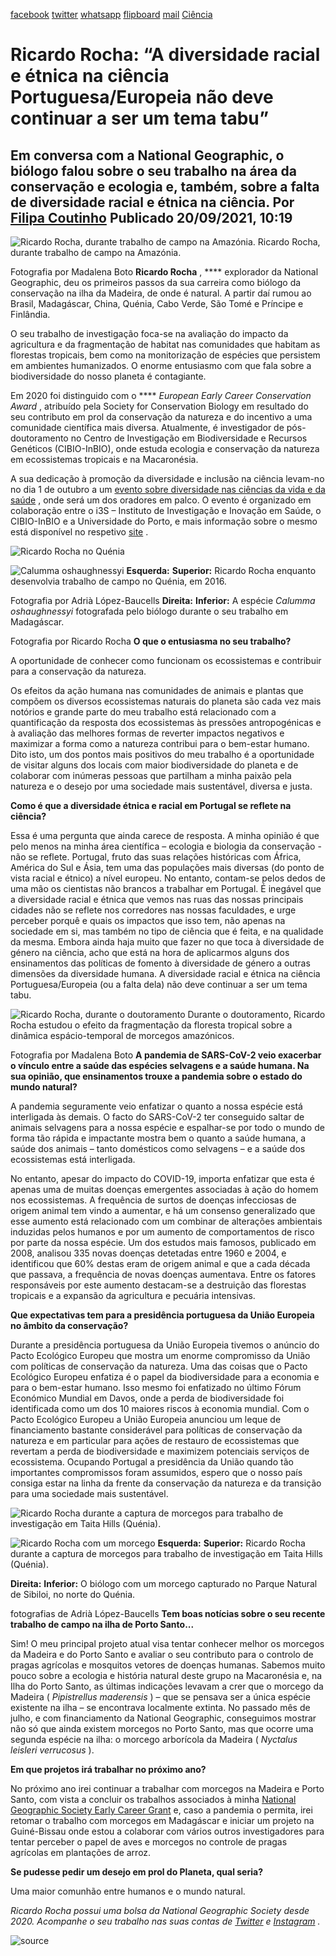 [facebook](https://www.facebook.com/sharer/sharer.php?u=https%3A%2F%2Fwww.natgeo.pt%2Fciencia%2F2021%2F09%2Fentrevista-ricardo-rocha-diversidade-racial-etnica-ciencia-portuguesa) [twitter](https://twitter.com/share?url=https%3A%2F%2Fwww.natgeo.pt%2Fciencia%2F2021%2F09%2Fentrevista-ricardo-rocha-diversidade-racial-etnica-ciencia-portuguesa&via=natgeo&text=Ricardo%20Rocha%3A%20%E2%80%9CA%20diversidade%20racial%20e%20%C3%A9tnica%20na%20ci%C3%AAncia%20Portuguesa%2FEuropeia%20n%C3%A3o%20deve%20continuar%20a%20ser%20um%20tema%20tabu%E2%80%9D) [whatsapp](https://web.whatsapp.com/send?text=https%3A%2F%2Fwww.natgeo.pt%2Fciencia%2F2021%2F09%2Fentrevista-ricardo-rocha-diversidade-racial-etnica-ciencia-portuguesa) [flipboard](https://share.flipboard.com/bookmarklet/popout?v=2&title=Ricardo%20Rocha%3A%20%E2%80%9CA%20diversidade%20racial%20e%20%C3%A9tnica%20na%20ci%C3%AAncia%20Portuguesa%2FEuropeia%20n%C3%A3o%20deve%20continuar%20a%20ser%20um%20tema%20tabu%E2%80%9D&url=https%3A%2F%2Fwww.natgeo.pt%2Fciencia%2F2021%2F09%2Fentrevista-ricardo-rocha-diversidade-racial-etnica-ciencia-portuguesa) [mail](mailto:?subject=NatGeo&body=https%3A%2F%2Fwww.natgeo.pt%2Fciencia%2F2021%2F09%2Fentrevista-ricardo-rocha-diversidade-racial-etnica-ciencia-portuguesa%20-%20Ricardo%20Rocha%3A%20%E2%80%9CA%20diversidade%20racial%20e%20%C3%A9tnica%20na%20ci%C3%AAncia%20Portuguesa%2FEuropeia%20n%C3%A3o%20deve%20continuar%20a%20ser%20um%20tema%20tabu%E2%80%9D) [Ciência](https://www.natgeo.pt/ciencia) 
# Ricardo Rocha: “A diversidade racial e étnica na ciência Portuguesa/Europeia não deve continuar a ser um tema tabu” 
## Em conversa com a National Geographic, o biólogo falou sobre o seu trabalho na área da conservação e ecologia e, também, sobre a falta de diversidade racial e étnica na ciência. Por [Filipa Coutinho](https://www.natgeo.pt/autor/filipa-coutinho) Publicado 20/09/2021, 10:19 
![Ricardo Rocha, durante trabalho de campo na Amazónia.
](img/files_styles_image_00_public_ricardo_rocha_trabalho_de_campo_na_amazonia_foto_pela_madalena_boto_custom.jpg)
Ricardo Rocha, durante trabalho de campo na Amazónia. 

Fotografia por Madalena Boto **Ricardo Rocha** , **** explorador da National Geographic, deu os primeiros passos da sua carreira como biólogo da conservação na ilha da Madeira, de onde é natural. A partir daí rumou ao Brasil, Madagáscar, China, Quénia, Cabo Verde, São Tomé e Príncipe e Finlândia. 

O seu trabalho de investigação foca-se na avaliação do impacto da agricultura e da fragmentação de habitat nas comunidades que habitam as florestas tropicais, bem como na monitorização de espécies que persistem em ambientes humanizados. O enorme entusiasmo com que fala sobre a biodiversidade do nosso planeta é contagiante. 

Em 2020 foi distinguido com o **** _European Early Career Conservation Award_ , atribuído pela Society for Conservation Biology em resultado do seu contributo em prol da conservação da natureza e do incentivo a uma comunidade científica mais diversa. Atualmente, é investigador de pós-doutoramento no Centro de Investigação em Biodiversidade e Recursos Genéticos (CIBIO-InBIO), onde estuda ecologia e conservação da natureza em ecossistemas tropicais e na Macaronésia. 

A sua dedicação à promoção da diversidade e inclusão na ciência levam-no no dia 1 de outubro a um [evento sobre diversidade nas ciências da vida e da saúde](https://diversidade.i3s.up.pt/) , onde será um dos oradores em palco. O evento é organizado em colaboração entre o i3S – Instituto de Investigação e Inovação em Saúde, o CIBIO-InBIO e a Universidade do Porto, e mais informação sobre o mesmo está disponível no respetivo [site](https://diversidade.i3s.up.pt/) . 

![Ricardo Rocha no Quénia](img/files_styles_image_00_public_ricardo_rocha_trabalho_de_campo_quenia_01_1_foto_por_adria_lopez_baucells_custom.jpg)

![Calumma oshaughnessyi ](img/files_styles_image_00_public_calumma_oshaughnessyi_em_madagascar_foto_ricardo_rocha_custom.jpg)
**Esquerda:** **Superior:** Ricardo Rocha enquanto desenvolvia trabalho de campo no Quénia, em 2016. 

Fotografia por Adrià López-Baucells **Direita:** **Inferior:** A espécie _Calumma oshaughnessyi_ fotografada pelo biólogo durante o seu trabalho em Madagáscar. 

Fotografia por Ricardo Rocha **O que o entusiasma no seu trabalho?** 

A oportunidade de conhecer como funcionam os ecossistemas e contribuir para a conservação da natureza. 

Os efeitos da ação humana nas comunidades de animais e plantas que compõem os diversos ecossistemas naturais do planeta são cada vez mais notórios e grande parte do meu trabalho está relacionado com a quantificação da resposta dos ecossistemas às pressões antropogénicas e à avaliação das melhores formas de reverter impactos negativos e maximizar a forma como a natureza contribui para o bem-estar humano. Dito isto, um dos pontos mais positivos do meu trabalho é a oportunidade de visitar alguns dos locais com maior biodiversidade do planeta e de colaborar com inúmeras pessoas que partilham a minha paixão pela natureza e o desejo por uma sociedade mais sustentável, diversa e justa. 

**Como é que a diversidade étnica e racial em Portugal se reflete na ciência?** 

Essa é uma pergunta que ainda carece de resposta. A minha opinião é que pelo menos na minha área científica – ecologia e biologia da conservação - não se reflete. Portugal, fruto das suas relações históricas com África, América do Sul e Ásia, tem uma das populações mais diversas (do ponto de vista racial e étnico) a nível europeu. No entanto, contam-se pelos dedos de uma mão os cientistas não brancos a trabalhar em Portugal. É inegável que a diversidade racial e étnica que vemos nas ruas das nossas principais cidades não se reflete nos corredores nas nossas faculdades, e urge perceber porquê e quais os impactos que isso tem, não apenas na sociedade em si, mas também no tipo de ciência que é feita, e na qualidade da mesma. Embora ainda haja muito que fazer no que toca à diversidade de género na ciência, acho que está na hora de aplicarmos alguns dos ensinamentos das políticas de fomento à diversidade de género a outras dimensões da diversidade humana. A diversidade racial e étnica na ciência Portuguesa/Europeia (ou a falta dela) não deve continuar a ser um tema tabu. 

![Ricardo Rocha, durante o doutoramento](img/files_styles_image_00_public_ricardo_rocha_amazon_photo_by_madalena_boto.jpg)
Durante o doutoramento, Ricardo Rocha estudou o efeito da fragmentação da floresta tropical sobre a dinâmica espácio-temporal de morcegos amazónicos. 

Fotografia por Madalena Boto **A pandemia de SARS-CoV-2 veio exacerbar o vínculo entre a saúde das espécies selvagens e a saúde humana. Na sua opinião, que ensinamentos trouxe a pandemia sobre o estado do mundo natural?** 

A pandemia seguramente veio enfatizar o quanto a nossa espécie está interligada às demais. O facto do SARS-CoV-2 ter conseguido saltar de animais selvagens para a nossa espécie e espalhar-se por todo o mundo de forma tão rápida e impactante mostra bem o quanto a saúde humana, a saúde dos animais – tanto domésticos como selvagens – e a saúde dos ecossistemas está interligada. 

No entanto, apesar do impacto do COVID-19, importa enfatizar que esta é apenas uma de muitas doenças emergentes associadas à ação do homem nos ecossistemas. A frequência de surtos de doenças infecciosas de origem animal tem vindo a aumentar, e há um consenso generalizado que esse aumento está relacionado com um combinar de alterações ambientais induzidas pelos humanos e por um aumento de comportamentos de risco por parte da nossa espécie. Um dos estudos mais famosos, publicado em 2008, analisou 335 novas doenças detetadas entre 1960 e 2004, e identificou que 60% destas eram de origem animal e que a cada década que passava, a frequência de novas doenças aumentava. Entre os fatores responsáveis por este aumento destacam-se a destruição das florestas tropicais e a expansão da agricultura e pecuária intensivas. 

**Que expectativas tem para a presidência portuguesa da União Europeia no âmbito da conservação?** 

Durante a presidência portuguesa da União Europeia tivemos o anúncio do Pacto Ecológico Europeu que mostra um enorme compromisso da União com políticas de conservação da natureza. Uma das coisas que o Pacto Ecológico Europeu enfatiza é o papel da biodiversidade para a economia e para o bem-estar humano. Isso mesmo foi enfatizado no último Fórum Económico Mundial em Davos, onde a perda de biodiversidade foi identificada como um dos 10 maiores riscos à economia mundial. Com o Pacto Ecológico Europeu a União Europeia anunciou um leque de financiamento bastante considerável para políticas de conservação da natureza e em particular para ações de restauro de ecossistemas que revertam a perda de biodiversidade e maximizem potenciais serviços de ecossistema. Ocupando Portugal a presidência da União quando tão importantes compromissos foram assumidos, espero que o nosso país consiga estar na linha da frente da conservação da natureza e da transição para uma sociedade mais sustentável. 

![Ricardo Rocha durante a captura de morcegos para trabalho de investigação em Taita Hills (Quénia).
](img/files_styles_image_00_public_ricardo_rocha_capturando_morcegos_em_taita_hills_quenia_01_foto_de_adria_lopez_baucells_custom.jpg)

![Ricardo Rocha com um morcego](img/files_styles_image_00_public_ricardo_com_morcego_capturado_no_parque_natural_de_sibiloi_norte_do_quenia_foto_por_adria_lopez_baucells.jpg)
**Esquerda:** **Superior:** Ricardo Rocha durante a captura de morcegos para trabalho de investigação em Taita Hills (Quénia). 

**Direita:** **Inferior:** O biólogo com um morcego capturado no Parque Natural de Sibiloi, no norte do Quénia. 

fotografias de Adrià López-Baucells **Tem boas notícias sobre o seu recente trabalho de campo na ilha de Porto Santo...** 

Sim! O meu principal projeto atual visa tentar conhecer melhor os morcegos da Madeira e do Porto Santo e avaliar o seu contributo para o controlo de pragas agrícolas e mosquitos vetores de doenças humanas. Sabemos muito pouco sobre a ecologia e história natural deste grupo na Macaronésia e, na Ilha do Porto Santo, as últimas indicações levavam a crer que o morcego da Madeira ( _Pipistrellus maderensis_ ) – que se pensava ser a única espécie existente na ilha – se encontrava localmente extinta. No passado mês de julho, e com financiamento da National Geographic, conseguimos mostrar não só que ainda existem morcegos no Porto Santo, mas que ocorre uma segunda espécie na ilha: o morcego arborícola da Madeira ( _Nyctalus leisleri verrucosus_ ). 

**Em que projetos irá trabalhar no próximo ano?** 

No próximo ano irei continuar a trabalhar com morcegos na Madeira e Porto Santo, com vista a concluir os trabalhos associados à minha [National Geographic Society Early Career Grant](https://www.natgeo.pt/bolsas) e, caso a pandemia o permita, irei retomar o trabalho com morcegos em Madagáscar e iniciar um projeto na Guiné-Bissau onde estou a colaborar com vários outros investigadores para tentar perceber o papel de aves e morcegos no controle de pragas agrícolas em plantações de arroz. 

**Se pudesse pedir um desejo em prol do Planeta, qual seria?** 

Uma maior comunhão entre humanos e o mundo natural. 

_Ricardo Rocha possui uma bolsa da National Geographic Society desde 2020. Acompanhe o seu trabalho nas suas contas de [Twitter](https://twitter.com/RicardoNature) e [Instagram](https://www.instagram.com/ricardo.nature/) ._ 



![source](https://www.natgeo.pt/ciencia/2021/09/entrevista-ricardo-rocha-diversidade-racial-etnica-ciencia-portuguesa)
